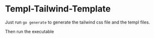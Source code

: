 # Templ-Tailwind-Template

Just run `go generate` to generate the tailwind css file and the templ files.

Then run the executable
